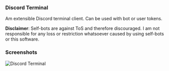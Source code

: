 ### Discord Terminal

Am extensible Discord terminal client. Can be used with bot or user tokens.

**Disclaimer**: Self-bots are against ToS and therefore discouraged. I am not responsible for any loss or restriction whatsoever caused by using self-bots or this software.

### Screenshots

![Discord Terminal](https://i.imgur.com/CBbhXTP.gif)
